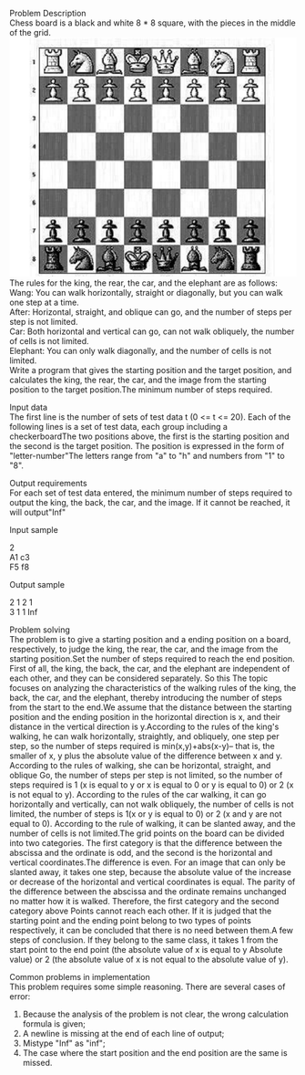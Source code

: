 Problem Description  
    Chess board is a black and white 8 * 8 square, with the pieces in the middle of the grid.    
    ![image](https://github.com/reignsocket/Distance-on-the-board/blob/master/picture.png)  
    The rules for the king, the rear, the car, and the elephant are as follows:  
         Wang: You can walk horizontally, straight or diagonally, but you can walk one step at a time.  
         After: Horizontal, straight, and oblique can go, and the number of steps per step is not limited.  
         Car: Both horizontal and vertical can go, can not walk obliquely, the number of cells is not limited.  
         Elephant: You can only walk diagonally, and the number of cells is not limited.  
     Write a program that gives the starting position and the target position, and calculates the king, the rear, the car, and the image    from the starting position to the target position.The minimum number of steps required.
       
Input data  
        The first line is the number of sets of test data t (0 <= t <= 20). Each of the following lines is a set of test data, each group including a checkerboardThe two positions above, the first is the starting position and the second is the target position. The position is expressed in the form of "letter-number"The letters range from "a" to "h" and numbers from "1" to "8". 
          
Output requirements  
        For each set of test data entered, the minimum number of steps required to output the king, the back, the car, and the image. If it cannot be reached, it will output"Inf"
          
Input sample  
  
2  
A1 c3  
F5 f8  
  
Output sample   
  
2 1 2 1  
3 1 1 Inf   

Problem solving  
The problem is to give a starting position and a ending position on a board, respectively, to judge the king, the rear, the car, and the image from the starting position.Set the number of steps required to reach the end position. First of all, the king, the back, the car, and the elephant are independent of each other, and they can be considered separately. So this The topic focuses on analyzing the characteristics of the walking rules of the king, the back, the car, and the elephant, thereby introducing the number of steps from the start to the end.We assume that the distance between the starting position and the ending position in the horizontal direction is x, and their distance in the vertical direction is y.According to the rules of the king's walking, he can walk horizontally, straightly, and obliquely, one step per step, so the number of steps required is min(x,y)+abs(x-y)– that is, the smaller of x, y plus the absolute value of the difference between x and y. According to the rules of walking, she can be horizontal, straight, and oblique
Go, the number of steps per step is not limited, so the number of steps required is 1 (x is equal to y or x is equal to 0 or y is equal to 0) or 2 (x is not equal to y). According to the rules of the car walking, it can go horizontally and vertically, can not walk obliquely, the number of cells is not limited, the number of steps is 1(x or y is equal to 0) or 2 (x and y are not equal to 0). According to the rule of walking, it can be slanted away, and the number of cells is not limited.The grid points on the board can be divided into two categories. The first category is that the difference between the abscissa and the ordinate is odd, and the second is the horizontal and vertical coordinates.The difference is even. For an image that can only be slanted away, it takes one step, because the absolute value of the increase or decrease of the horizontal and vertical coordinates is equal.
The parity of the difference between the abscissa and the ordinate remains unchanged no matter how it is walked. Therefore, the first category and the second category above Points cannot reach each other. If it is judged that the starting point and the ending point belong to two types of points respectively, it can be concluded that there is no need between them.A few steps of conclusion. If they belong to the same class, it takes 1 from the start point to the end point (the absolute value of x is equal to y Absolute value) or 2 (the absolute value of x is not equal to the absolute value of y).

Common problems in implementation  
This problem requires some simple reasoning. There are several cases of error:  
1) Because the analysis of the problem is not clear, the wrong calculation formula is given;  
2) A newline is missing at the end of each line of output;  
3) Mistype "Inf" as "inf";  
4) The case where the start position and the end position are the same is missed.  

